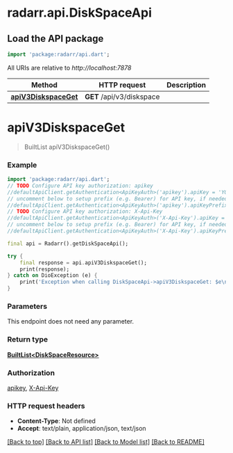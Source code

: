 # radarr.api.DiskSpaceApi

## Load the API package
```dart
import 'package:radarr/api.dart';
```

All URIs are relative to *http://localhost:7878*

Method | HTTP request | Description
------------- | ------------- | -------------
[**apiV3DiskspaceGet**](DiskSpaceApi.md#apiv3diskspaceget) | **GET** /api/v3/diskspace | 


# **apiV3DiskspaceGet**
> BuiltList<DiskSpaceResource> apiV3DiskspaceGet()



### Example
```dart
import 'package:radarr/api.dart';
// TODO Configure API key authorization: apikey
//defaultApiClient.getAuthentication<ApiKeyAuth>('apikey').apiKey = 'YOUR_API_KEY';
// uncomment below to setup prefix (e.g. Bearer) for API key, if needed
//defaultApiClient.getAuthentication<ApiKeyAuth>('apikey').apiKeyPrefix = 'Bearer';
// TODO Configure API key authorization: X-Api-Key
//defaultApiClient.getAuthentication<ApiKeyAuth>('X-Api-Key').apiKey = 'YOUR_API_KEY';
// uncomment below to setup prefix (e.g. Bearer) for API key, if needed
//defaultApiClient.getAuthentication<ApiKeyAuth>('X-Api-Key').apiKeyPrefix = 'Bearer';

final api = Radarr().getDiskSpaceApi();

try {
    final response = api.apiV3DiskspaceGet();
    print(response);
} catch on DioException (e) {
    print('Exception when calling DiskSpaceApi->apiV3DiskspaceGet: $e\n');
}
```

### Parameters
This endpoint does not need any parameter.

### Return type

[**BuiltList&lt;DiskSpaceResource&gt;**](DiskSpaceResource.md)

### Authorization

[apikey](../README.md#apikey), [X-Api-Key](../README.md#X-Api-Key)

### HTTP request headers

 - **Content-Type**: Not defined
 - **Accept**: text/plain, application/json, text/json

[[Back to top]](#) [[Back to API list]](../README.md#documentation-for-api-endpoints) [[Back to Model list]](../README.md#documentation-for-models) [[Back to README]](../README.md)

